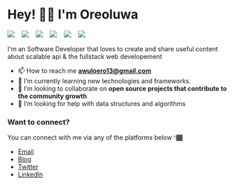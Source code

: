 # Hey! 👋🏼 I'm Oreoluwa

<img src="https://img.shields.io/badge/javascript%20-%23F0DB4F.svg?&style=for-the-badge&logo=javascript&logoColor=white" />&nbsp;&nbsp;&nbsp;
<img src="https://img.shields.io/badge/mongodb%20-%234DB33D.svg?&style=for-the-badge&logo=mongodb&logoColor=white" />&nbsp;&nbsp;&nbsp;
<img src="https://img.shields.io/badge/express%20-%2368a063.svg?&style=for-the-badge&logo=express&logoColor=white" />&nbsp;&nbsp;&nbsp;
<img src="https://img.shields.io/badge/node.js%20-%233c873a.svg?&style=for-the-badge&logo=node.js&logoColor=white" />&nbsp;&nbsp;&nbsp;
<img src="https://img.shields.io/badge/react%20-%2300D9FF.svg?&style=for-the-badge&logo=react&logoColor=white" />&nbsp;&nbsp;&nbsp;
<img src="https://img.shields.io/badge/TypeScript%20-%23007acc.svg?&style=for-the-badge&logo=typescript&logoColor=white" />&nbsp;&nbsp;&nbsp;

I'm an Software Developer that loves to create and share useful content about scalable api & the fullstack web developement

- 📫 How to reach me **awuloero13@gmail.com**
- 🌱 I’m currently learning new technologies and frameworks.
- 👯 I’m looking to collaborate on **open source projects that contribute to the community growth**
- 🤔 I’m looking for help with data structures and algorithms

### Want to connect?

You can connect with me via any of the platforms below 👇🏾

- [Email](mailto:awuloero13@gmail.com)
- [Blog](#)
- [Twitter](#)
- [LinkedIn](https://www.linkedin.com/in/emmaunel-oreoluwa/)
